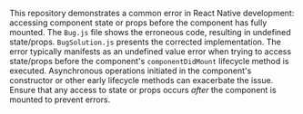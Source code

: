 This repository demonstrates a common error in React Native development: accessing component state or props before the component has fully mounted. The `Bug.js` file shows the erroneous code, resulting in undefined state/props. `BugSolution.js` presents the corrected implementation. The error typically manifests as an undefined value error when trying to access state/props before the component's `componentDidMount` lifecycle method is executed.  Asynchronous operations initiated in the component's constructor or other early lifecycle methods can exacerbate the issue.  Ensure that any access to state or props occurs *after* the component is mounted to prevent errors.